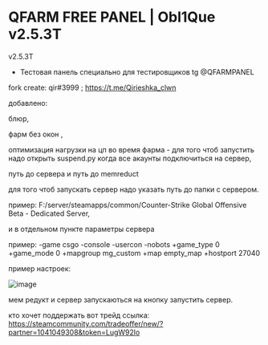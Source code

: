 # QFARM FREE PANEL | Obl1Que v2.5.3T
v2.5.3T

- Тестовая панель специально для тестировщиков tg @QFARMPANEL

fork create: qir#3999 ; https://t.me/Qirieshka_clwn

добавлено:

блюр,

фарм без окон ,

оптимизация нагрузки на цп во время фарма - для того чтоб запустить надо открыть suspend.py когда все акаунты подключиться на сервер,

путь до сервера и путь до memreduct

для того чтоб запускать сервер надо указать путь до папки с сервером.

пример: F:/server/steamapps/common/Counter-Strike Global Offensive Beta - Dedicated Server,

и в отдельном пункте параметры сервера

пример: -game csgo -console -usercon -nobots +game_type 0 +game_mode 0 +mapgroup mg_custom +map empty_map +hostport 27040

пример настроек:

![image](https://user-images.githubusercontent.com/128681984/235702597-d23d6cf4-aadd-49e9-9d55-7cd40402d5fe.png)

мем редукт и сервер запускаються на кнопку запустить сервер.

кто хочет поддержать вот трейд ссылка: https://steamcommunity.com/tradeoffer/new/?partner=1041049308&token=LugW92lo
